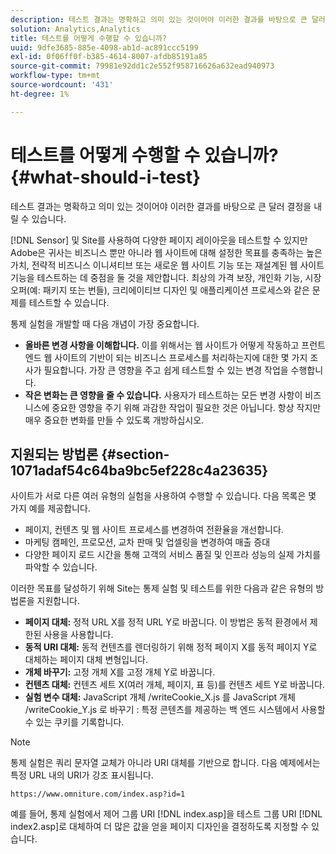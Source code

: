 ```yaml
---
description: 테스트 결과는 명확하고 의미 있는 것이어야 이러한 결과를 바탕으로 큰 달러 결정을 내릴 수 있습니다.
solution: Analytics,Analytics
title: 테스트를 어떻게 수행할 수 있습니까?
uuid: 9dfe3685-885e-4098-ab1d-ac891ccc5199
exl-id: 0f06ff0f-b385-4614-8007-afdb85191a85
source-git-commit: 79981e92dd1c2e552f958716626a632ead940973
workflow-type: tm+mt
source-wordcount: '431'
ht-degree: 1%

---
```


# 테스트를 어떻게 수행할 수 있습니까?{#what-should-i-test}

테스트 결과는 명확하고 의미 있는 것이어야 이러한 결과를 바탕으로 큰 달러 결정을 내릴 수 있습니다.

[!DNL Sensor] 및 Site를 사용하여 다양한 페이지 레이아웃을 테스트할 수 있지만 Adobe은 귀사는 비즈니스 뿐만 아니라 웹 사이트에 대해 설정한 목표를 충족하는 높은 가치, 전략적 비즈니스 이니셔티브 또는 새로운 웹 사이트 기능 또는 재설계된 웹 사이트 기능을 테스트하는 데 중점을 둘 것을 제안합니다. 최상의 가격 보장, 개인화 기능, 시장 오퍼(예: 패키지 또는 번들), 크리에이티브 디자인 및 애플리케이션 프로세스와 같은 문제를 테스트할 수 있습니다.

통제 실험을 개발할 때 다음 개념이 가장 중요합니다.

* **올바른 변경 사항을 이해합니다.** 이를 위해서는 웹 사이트가 어떻게 작동하고 프런트 엔드 웹 사이트의 기반이 되는 비즈니스 프로세스를 처리하는지에 대한 몇 가지 조사가 필요합니다. 가장 큰 영향을 주고 쉽게 테스트할 수 있는 변경 작업을 수행합니다.
* **작은 변화는 큰 영향을 줄 수 있습니다.** 사용자가 테스트하는 모든 변경 사항이 비즈니스에 중요한 영향을 주기 위해 과감한 작업이 필요한 것은 아닙니다. 항상 작지만 매우 중요한 변화를 만들 수 있도록 개방하십시오.

## 지원되는 방법론 {#section-1071adaf54c64ba9bc5ef228c4a23635}

사이트가 서로 다른 여러 유형의 실험을 사용하여 수행할 수 있습니다. 다음 목록은 몇 가지 예를 제공합니다.

* 페이지, 컨텐츠 및 웹 사이트 프로세스를 변경하여 전환율을 개선합니다.
* 마케팅 캠페인, 프로모션, 교차 판매 및 업셀링을 변경하여 매출 증대
* 다양한 페이지 로드 시간을 통해 고객의 서비스 품질 및 인프라 성능의 실제 가치를 파악할 수 있습니다.

이러한 목표를 달성하기 위해 Site는 통제 실험 및 테스트를 위한 다음과 같은 유형의 방법론을 지원합니다.

* **페이지 대체:** 정적 URL X를 정적 URL Y로 바꿉니다. 이 방법은 동적 환경에서 제한된 사용을 사용합니다.
* **동적 URI 대체:**  동적 컨텐츠를 렌더링하기 위해 정적 페이지 X를 동적 페이지 Y로 대체하는 페이지 대체 변형입니다.
* **개체 바꾸기:** 고정 개체 X를 고정 개체 Y로 바꿉니다.
* **컨텐츠 대체:** 컨텐츠 세트 X(여러 개체, 페이지, 표 등)를 컨텐츠 세트 Y로 바꿉니다.
* **실험 변수 대체:** JavaScript 개체 /writeCookie_X.js 를 JavaScript 개체 /writeCookie_Y.js 로 바꾸기 : 특정 콘텐츠를 제공하는 백 엔드 시스템에서 사용할 수 있는 쿠키를 기록합니다.

>[!NOTE]
>
>통제 실험은 쿼리 문자열 교체가 아니라 URI 대체를 기반으로 합니다. 다음 예제에서는 특정 URL 내의 URI가 강조 표시됩니다.
>
>`https://www.omniture.com/index.asp?id=1`
>
>예를 들어, 통제 실험에서 제어 그룹 URI [!DNL index.asp]을 테스트 그룹 URI [!DNL index2.asp]로 대체하여 더 많은 값을 얻을 페이지 디자인을 결정하도록 지정할 수 있습니다.
